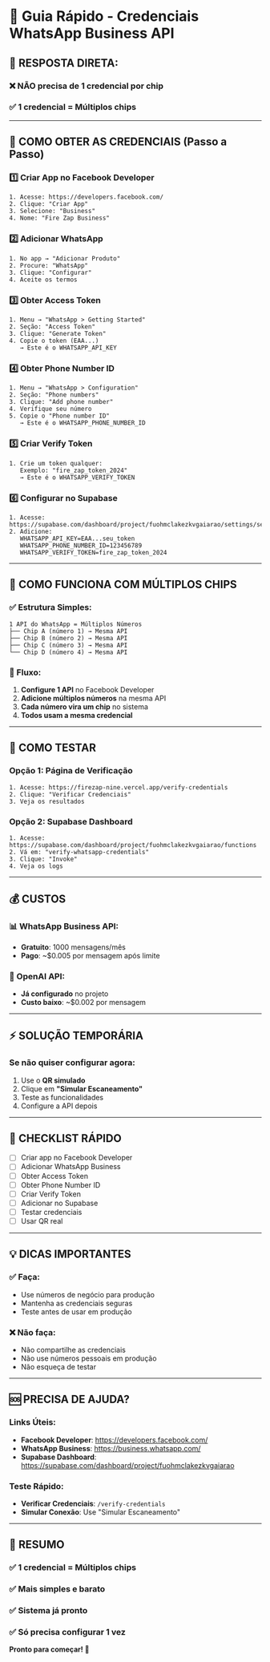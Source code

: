 # 🚀 Guia Rápido - Credenciais WhatsApp Business API

## 📱 **RESPOSTA DIRETA:**

### ❌ **NÃO precisa de 1 credencial por chip**
### ✅ **1 credencial = Múltiplos chips**

---

## 🔑 **COMO OBTER AS CREDENCIAIS (Passo a Passo)**

### **1️⃣ Criar App no Facebook Developer**
```
1. Acesse: https://developers.facebook.com/
2. Clique: "Criar App"
3. Selecione: "Business"
4. Nome: "Fire Zap Business"
```

### **2️⃣ Adicionar WhatsApp**
```
1. No app → "Adicionar Produto"
2. Procure: "WhatsApp"
3. Clique: "Configurar"
4. Aceite os termos
```

### **3️⃣ Obter Access Token**
```
1. Menu → "WhatsApp > Getting Started"
2. Seção: "Access Token"
3. Clique: "Generate Token"
4. Copie o token (EAA...)
   → Este é o WHATSAPP_API_KEY
```

### **4️⃣ Obter Phone Number ID**
```
1. Menu → "WhatsApp > Configuration"
2. Seção: "Phone numbers"
3. Clique: "Add phone number"
4. Verifique seu número
5. Copie o "Phone number ID"
   → Este é o WHATSAPP_PHONE_NUMBER_ID
```

### **5️⃣ Criar Verify Token**
```
1. Crie um token qualquer:
   Exemplo: "fire_zap_token_2024"
   → Este é o WHATSAPP_VERIFY_TOKEN
```

### **6️⃣ Configurar no Supabase**
```
1. Acesse: https://supabase.com/dashboard/project/fuohmclakezkvgaiarao/settings/secrets
2. Adicione:
   WHATSAPP_API_KEY=EAA...seu_token
   WHATSAPP_PHONE_NUMBER_ID=123456789
   WHATSAPP_VERIFY_TOKEN=fire_zap_token_2024
```

---

## 🎯 **COMO FUNCIONA COM MÚLTIPLOS CHIPS**

### **✅ Estrutura Simples:**
```
1 API do WhatsApp = Múltiplos Números
├── Chip A (número 1) → Mesma API
├── Chip B (número 2) → Mesma API  
├── Chip C (número 3) → Mesma API
└── Chip D (número 4) → Mesma API
```

### **🔄 Fluxo:**
1. **Configure 1 API** no Facebook Developer
2. **Adicione múltiplos números** na mesma API
3. **Cada número vira um chip** no sistema
4. **Todos usam a mesma credencial**

---

## 🧪 **COMO TESTAR**

### **Opção 1: Página de Verificação**
```
1. Acesse: https://firezap-nine.vercel.app/verify-credentials
2. Clique: "Verificar Credenciais"
3. Veja os resultados
```

### **Opção 2: Supabase Dashboard**
```
1. Acesse: https://supabase.com/dashboard/project/fuohmclakezkvgaiarao/functions
2. Vá em: "verify-whatsapp-credentials"
3. Clique: "Invoke"
4. Veja os logs
```

---

## 💰 **CUSTOS**

### **📊 WhatsApp Business API:**
- **Gratuito**: 1000 mensagens/mês
- **Pago**: ~$0.005 por mensagem após limite

### **🤖 OpenAI API:**
- **Já configurado** no projeto
- **Custo baixo**: ~$0.002 por mensagem

---

## ⚡ **SOLUÇÃO TEMPORÁRIA**

### **Se não quiser configurar agora:**
1. Use o **QR simulado**
2. Clique em **"Simular Escaneamento"**
3. Teste as funcionalidades
4. Configure a API depois

---

## 🎯 **CHECKLIST RÁPIDO**

- [ ] Criar app no Facebook Developer
- [ ] Adicionar WhatsApp Business
- [ ] Obter Access Token
- [ ] Obter Phone Number ID
- [ ] Criar Verify Token
- [ ] Adicionar no Supabase
- [ ] Testar credenciais
- [ ] Usar QR real

---

## 💡 **DICAS IMPORTANTES**

### **✅ Faça:**
- Use números de negócio para produção
- Mantenha as credenciais seguras
- Teste antes de usar em produção

### **❌ Não faça:**
- Não compartilhe as credenciais
- Não use números pessoais em produção
- Não esqueça de testar

---

## 🆘 **PRECISA DE AJUDA?**

### **Links Úteis:**
- **Facebook Developer**: https://developers.facebook.com/
- **WhatsApp Business**: https://business.whatsapp.com/
- **Supabase Dashboard**: https://supabase.com/dashboard/project/fuohmclakezkvgaiarao

### **Teste Rápido:**
- **Verificar Credenciais**: `/verify-credentials`
- **Simular Conexão**: Use "Simular Escaneamento"

---

## 🎉 **RESUMO**

### **✅ 1 credencial = Múltiplos chips**
### **✅ Mais simples e barato**
### **✅ Sistema já pronto**
### **✅ Só precisa configurar 1 vez**

**Pronto para começar! 🚀**
